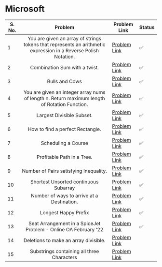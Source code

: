 # Microsoft

| S. No. | Problem | Problem Link | Status |
| ------ |:-------:| ------------ | ------ |
| 1 | You are given an array of strings tokens that represents an arithmetic expression in a Reverse Polish Notation. | [Problem Link](https://leetcode.com/problems/evaluate-reverse-polish-notation/) | ✅ |
| 2 | Combination Sum with a twist. | [Problem Link](https://leetcode.com/problems/combination-sum-iii/) | ✅  |
| 3 | Bulls and Cows | [Problem Link](https://leetcode.com/problems/bulls-and-cows/) | ✅  |
| 4 | You are given an integer array nums of length n. Return maximum length of Rotation Function. | [Problem Link](https://leetcode.com/problems/rotate-function/) |✅ |
| 5 | Largest Divisible Subset. | [Problem Link](https://leetcode.com/problems/largest-divisible-subset/) |✅ |
| 6 | How to find a perfect Rectangle. | [Problem Link](https://leetcode.com/problems/perfect-rectangle/) |✅  |
| 7 | Scheduling a Course | [Problem Link](https://leetcode.com/problems/course-schedule/) |  ✅|
| 8 | Profitable Path in a Tree. | [Problem Link](https://leetcode.com/problems/most-profitable-path-in-a-tree/) |  ✅ |
| 9 | Number of Pairs satisfying Inequality. | [Problem Link](https://leetcode.com/problems/number-of-pairs-satisfying-inequality/) |  ✅ |
| 10 | Shortest Unsorted continuous Subarray | [Problem Link](https://leetcode.com/problems/shortest-unsorted-continuous-subarray/) | ✅ |
| 11 | Number of ways to arrive at a Destination. | [Problem Link](https://leetcode.com/problems/number-of-ways-to-arrive-at-destination/) |  ✅  |
| 12 | Longest Happy Prefix | [Problem Link](https://leetcode.com/problems/longest-happy-prefix/) |  ✅  |
| 13 | Seat Arrangement in a SpiceJet Problem - Online OA February ‘22 | [Problem Link](https://leetcode.com/problems/airplane-seat-assignment-probability/) |   ✅ |
| 14 | Deletions to make an array divisible. | [Problem Link](https://leetcode.com/problems/minimum-deletions-to-make-array-divisible/) |   |
| 15 | Substrings containing all three Characters | [Problem Link](https://leetcode.com/problems/number-of-substrings-containing-all-three-characters/) |   |
